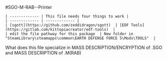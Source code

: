 #SGO-M-RAB--Printer 

    | ------------- | This file needs four things to work |
    | ------------- | ------------- |
    | [sgott](https://github.com/zeddidragon/sgott)  | [EDF Tools](https://gitlab.com/kittopiacreator/edf-tools)  |
    | edit the file pathway for this package  | New folder in "SteamLibrary\steamapps\common\EARTH DEFENSE FORCE 5\Mods\TOOLS"  |
    
What does this file specialize in MASS DESCRIPTION/ENCRYPTION of .SGO and MASS DESCRIPTION of .M(RAB)
